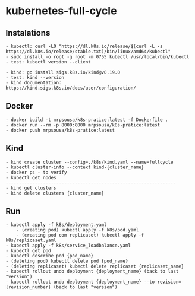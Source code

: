 # kubernetes-full-cycle

## Instalations
    - kubectl: curl -LO "https://dl.k8s.io/release/$(curl -L -s https://dl.k8s.io/release/stable.txt)/bin/linux/amd64/kubectl"
    - sudo install -o root -g root -m 0755 kubectl /usr/local/bin/kubectl
    - test: kubectl version --client

    - kind: go install sigs.k8s.io/kind@v0.19.0
    - test: kind --version
    - kind documentation: https://kind.sigs.k8s.io/docs/user/configuration/

## Docker
    - docker build -t mrpsousa/k8s-pratice:latest -f Dockerfile .
    - docker run --rm -p 8000:8000 mrpsousa/k8s-pratice:latest
    - docker push mrpsousa/k8s-pratice:latest


## Kind 
    - kind create cluster --config=./k8s/kind.yaml --name=fullcycle
    - kubectl cluster-info --context kind-{cluster_name}
    - docker ps - to verify
    - kubectl get nodes
    ----------------------------------------------------------------
    - kind get clusters
    - kind delete clusters {cluster_name}

## Run
    - kubectl apply -f k8s/deployment.yaml
        - (creating pod) kubectl apply -f k8s/pod.yaml
        - (creating pod com replicaset) kubectl apply -f k8s/replicaset.yaml
    - kubectl apply -f k8s/service_loadbalance.yaml
    - kubectl get pod
    - kubectl describe pod {pod_name}
    - (deleting pod) kubectl delete pod {pod_name}
    - (deleting replicaset) kubectl delete replicaset {replicaset_name}
    - kubectl rollout undo deployment {deployment_name} (back to last "version")
    - kubectl rollout undo deployment {deployment_name} --to-revision={revision_number} (back to last "version")

    


<!-- spec:
  containers:
  - name: goserver
    image: "mrpsousa/k8s-pratice:latest"
    # env:
    # - name: KUBE_CACHE_MUTATION_DETECTOR
    #   value: "true" -->
 
 